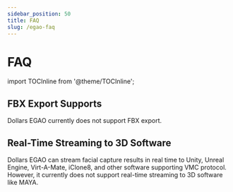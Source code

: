 ```yaml
---
sidebar_position: 50
title: FAQ
slug: /egao-faq
---	
```


# FAQ

import TOCInline from '@theme/TOCInline';

<TOCInline toc={toc} />

## FBX Export Supports

Dollars EGAO currently does not support FBX export.

## Real-Time Streaming to 3D Software

Dollars EGAO can stream facial capture results in real time to Unity, Unreal Engine, Virt-A-Mate, iClone8, and other software supporting VMC protocol. However, it currently does not support real-time streaming to 3D software like MAYA.